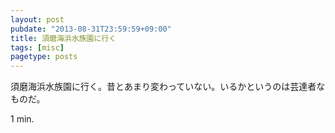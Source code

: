 ```yaml
---
layout: post
pubdate: "2013-08-31T23:59:59+09:00"
title: 須磨海浜水族園に行く
tags: [misc]
pagetype: posts
---
```

須磨海浜水族園に行く。昔とあまり変わっていない。いるかというのは芸達者なものだ。

1 min.
